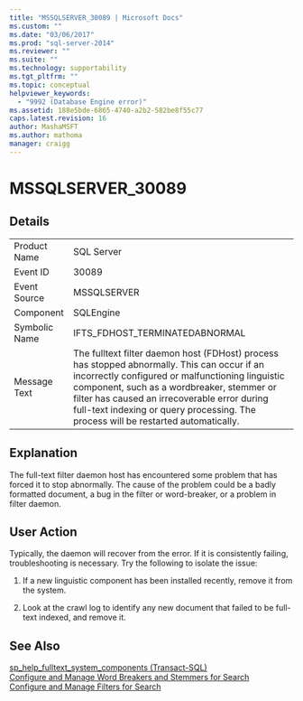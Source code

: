 ```yaml
---
title: "MSSQLSERVER_30089 | Microsoft Docs"
ms.custom: ""
ms.date: "03/06/2017"
ms.prod: "sql-server-2014"
ms.reviewer: ""
ms.suite: ""
ms.technology: supportability
ms.tgt_pltfrm: ""
ms.topic: conceptual
helpviewer_keywords: 
  - "9992 (Database Engine error)"
ms.assetid: 188e5bde-6865-4740-a2b2-582be8f55c77
caps.latest.revision: 16
author: MashaMSFT
ms.author: mathoma
manager: craigg
---
```

# MSSQLSERVER_30089
    
## Details  
  
|||  
|-|-|  
|Product Name|SQL Server|  
|Event ID|30089|  
|Event Source|MSSQLSERVER|  
|Component|SQLEngine|  
|Symbolic Name|IFTS_FDHOST_TERMINATEDABNORMAL|  
|Message Text|The fulltext filter daemon host (FDHost) process has stopped abnormally. This can occur if an incorrectly configured or malfunctioning linguistic component, such as a wordbreaker, stemmer or filter has caused an irrecoverable error during full-text indexing or query processing. The process will be restarted automatically.|  
  
## Explanation  
 The full-text filter daemon host has encountered some problem that has forced it to stop abnormally. The cause of the problem could be a badly formatted document, a bug in the filter or word-breaker, or a problem in filter daemon.  
  
## User Action  
 Typically, the daemon will recover from the error. If it is consistently failing, troubleshooting is necessary. Try the following to isolate the issue:  
  
1.  If a new linguistic component has been installed recently, remove it from the system.  
  
2.  Look at the crawl log to identify any new document that failed to be full-text indexed, and remove it.  
  
## See Also  
 [sp_help_fulltext_system_components &#40;Transact-SQL&#41;](/sql/relational-databases/system-stored-procedures/sp-help-fulltext-system-components-transact-sql)   
 [Configure and Manage Word Breakers and Stemmers for Search](../search/configure-and-manage-word-breakers-and-stemmers-for-search.md)   
 [Configure and Manage Filters for Search](../search/configure-and-manage-filters-for-search.md)  
  
  
